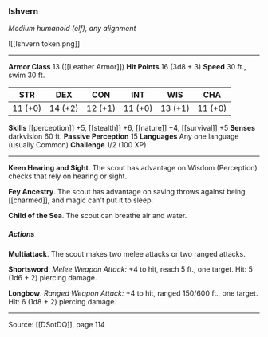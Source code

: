 ### Ishvern
_Medium humanoid (elf), any alignment_

![[Ishvern token.png]]


---

**Armor Class** 13 ([[Leather Armor]])
**Hit Points** 16 (3d8 + 3)
**Speed** 30 ft., swim 30 ft.

| STR     | DEX     | CON     | INT     | WIS     | CHA     |
|---------|---------|---------|---------|---------|---------|
| 11 (+0) | 14 (+2) | 12 (+1) | 11 (+0) | 13 (+1) | 11 (+0) |

**Skills** [[perception]] +5, [[stealth]] +6, [[nature]] +4, [[survival]] +5
**Senses** darkvision 60 ft.
**Passive Perception** 15
**Languages** Any one language (usually Common)
**Challenge** 1/2 (100 XP)

---

**Keen Hearing and Sight**. The scout has advantage on Wisdom (Perception) checks that rely on hearing or sight.

**Fey Ancestry**. The scout has advantage on saving throws against being [[charmed]], and magic can't put it to sleep.

**Child of the Sea**. The scout can breathe air and water.

##### Actions
**Multiattack**. The scout makes two melee attacks or two ranged attacks.

**Shortsword**. _Melee Weapon Attack:_ +4 to hit, reach 5 ft., one target. Hit: 5 (1d6 + 2) piercing damage.

**Longbow**. _Ranged Weapon Attack:_ +4 to hit, ranged 150/600 ft., one target. Hit: 6 (1d8 + 2) piercing damage.


---

Source: [[DSotDQ]], page 114